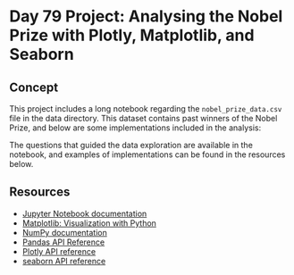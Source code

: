 # Day 79 Project: Analysing the Nobel Prize with Plotly, Matplotlib, and Seaborn

## Concept

This project includes a long notebook regarding the `nobel_prize_data.csv` file in the data directory.
This dataset contains past winners of the Nobel Prize, and below are some implementations included in the analysis:

The questions that guided the data exploration are available in the notebook, and examples of
implementations can be found in the resources below.

## Resources

- [Jupyter Notebook documentation](https://docs.jupyter.org/en/latest/)
- [Matplotlib: Visualization with Python](https://matplotlib.org/)
- [NumPy documentation](https://numpy.org/doc/stable/index.html)
- [Pandas API Reference](https://pandas.pydata.org/pandas-docs/stable/reference/index.html)
- [Plotly API reference](https://plotly.com/python-api-reference/index.html)
- [seaborn API reference ](https://seaborn.pydata.org/api.html)
